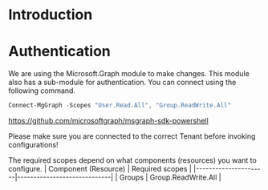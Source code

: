 # Introduction 

# Authentication
We are using the Microsoft.Graph module to make changes. This module also has a sub-module for authentication. You can connect using the following command.
```powershell
Connect-MgGraph -Scopes "User.Read.All", "Group.ReadWrite.All"
```
https://github.com/microsoftgraph/msgraph-sdk-powershell

Please make sure you are connected to the correct Tenant before invoking configurations! 

The required scopes depend on what components (resources) you want to configure.
| Component (Resource) | Required scopes             |
|----------------------|-----------------------------|
| Groups               | Group.ReadWrite.All         |